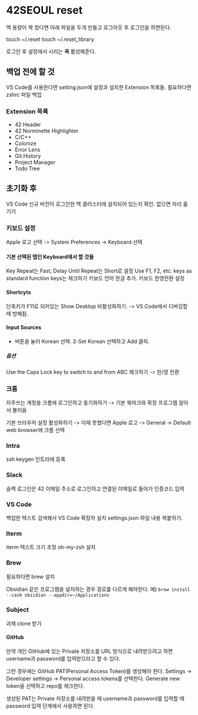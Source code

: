 # 42SEOUL reset

맥 용량이 꽉 찼다면 아래 파일을 두개 만들고 로그아웃 후 로그인을 하면된다.

touch ~/.reset
touch ~/.reset_library

로그인 후 설정에서 시리는 **꼭** 활성해준다.

## 백업 전에 할 것

VS Code를 사용한다면 setting.json에 설정과 설치한 Extension 목록들.
필요하다면 zshrc 파일 백업

### Extension 목록

- 42 Header
- 42 Norminette Highlighter
- C/C++
- Colonize
- Error Lens
- Git History
- Project Manager
- Todo Tree

## 초기화 후

VS Code 신규 버전이 로그인한 맥 클러스터에 설치되어 있는지 확인. 없으면 자리 옮기기

### 키보드 설정
Apple 로고 선택 -> System Preferences -> Keyboard 선택

#### 기본 선택된 탭인 Keyboard에서 할 것들
Key Repeat는 Fast, Delay Until Repeat는 Short로 설정
Use F1, F2, etc. keys as standard function keys는 체크하기
키보드 언어 한글 추가. 키보드 한영전환 설정

#### Shortcyts
단축키가 F11로 되어있는 Show Desktop 비활성화하기.
-> VS Code에서 디버깅할 때 방해됨.

#### Input Sources
+ 버튼을 눌러 Korean 선택.
2-Set Korean 선택하고 Add 클릭.
##### 옵션
Use the Caps Lock key to switch to and from ABC 체크하기
-> 한/영 전환

### 크롬
자주쓰는 계정을 크롬에 로그인하고 동기화하기
-> 기본 북마크와 확장 프로그램 알아서 불러옴

기본 브라우저 설정 활성화하기
-> 이때 못했다면 Apple 로고 -> General -> Default web browser에 크롬 선택

### Intra
ssh keygen 인트라에 등록

### Slack
슬랙 로그인은 42 이메일 주소로 로그인하고 연결된 이메일로 들어가 인증코드 입력

### VS Code
백업한 텍스트 검색해서 VS Code 확장자 설치
settings.json 파일 내용 복붙하기.

### Iterm
iterm 텍스트 크기 조정
oh-my-zsh 설치

### Brew
필요하다면 brew 설치

Obsidian 같은 프로그램을 설치하는 경우 경로를 다르게 해야한다.
예) `brew install --cask obsidian --appdir=~/Applications`

### Subject
과제 clone 받기

#### GitHub
만약 개인 GitHub에 있는 Private 저장소를 URL 방식으로 내려받으려고 하면 username과 password를 입력받으라고 할 수 있다.

그런 경우에는 GitHub PAT(Personal Access Token)를 생성해야 한다.
Settings -> Developer settings -> Personal access tokens를 선택한다.
Generate new token을 선택하고 repo를 체크한다.

생성된 PAT는 Private 저장소를 내려받을 때 username과 password를 입력할 때 password 입력 단계에서 사용하면 된다.
